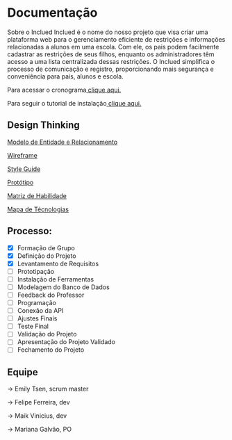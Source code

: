 # Documentação

Sobre o Inclued
Inclued é o nome do nosso projeto que visa criar uma plataforma web para o gerenciamento eficiente de restrições e informações relacionadas a alunos em uma escola. Com ele, os pais podem facilmente cadastrar as restrições de seus filhos, enquanto os administradores têm acesso a uma lista centralizada dessas restrições. O Inclued simplifica o processo de comunicação e registro, proporcionando mais segurança e conveniência para pais, alunos e escola.

Para acessar o cronograma[ clique aqui.](https://trello.com/invite/b/S2MJYR37/ATTI706b9a0a64fa81fd49a6daeaa3fb2e619EF48EAD/cronograma-de-execucao)

Para seguir o tutorial de instalação[ clique aqui.]()

## Design Thinking

[Modelo de Entidade e Relacionamento](lucidchart)

[Wireframe](https://www.figma.com/file/VBOyiflrjogSx5s9q8yOwU/INCLUED?type=design&node-id=0%3A1&mode=design&t=fWdPtkYPxCG1SWXW-1)

[Style Guide](https://www.figma.com/file/VBOyiflrjogSx5s9q8yOwU/INCLUED?type=design&node-id=13%3A3&mode=design&t=fWdPtkYPxCG1SWXW-1)

[Protótipo](https://www.figma.com/file/VBOyiflrjogSx5s9q8yOwU/INCLUED?type=design&node-id=19%3A3&mode=design&t=fWdPtkYPxCG1SWXW-1)

[Matriz de Habilidade](https://docs.google.com/spreadsheets/d/1Ce5za26fjh81y-CPH_ip-zuaIkgzUGW0/edit?usp=sharing&ouid=112148828200283219321&rtpof=true&sd=true)

[Mapa de Técnologias](https://www.canva.com/design/DAFs3r6OK80/neGHMvZcbo62oDFCZKsepA/edit?utm_content=DAFs3r6OK80&utm_campaign=designshare&utm_medium=link2&utm_source=sharebutton)



## Processo:

- [x] Formação de Grupo
- [x] Definição do Projeto 
- [x] Levantamento de Requisitos
- [ ] Prototipação
- [ ] Instalação de Ferramentas
- [ ] Modelagem do Banco de Dados
- [ ] Feedback do Professor
- [ ] Programação
- [ ] Conexão da API
- [ ] Ajustes Finais 
- [ ] Teste Final
- [ ] Validação do Projeto 
- [ ] Apresentação do Projeto Validado
- [ ] Fechamento do Projeto

## Equipe

→ Emily Tsen, scrum master

→ Felipe Ferreira, dev

→ Maik Vinicius, dev

→ Mariana Galvão, PO
